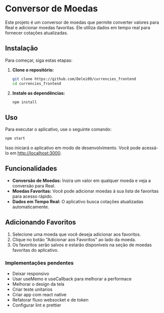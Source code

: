 # Conversor de Moedas

Este projeto é um conversor de moedas que permite converter valores para Real e adicionar moedas favoritas. Ele utiliza dados em tempo real para fornecer cotações atualizadas.

## Instalação

Para começar, siga estas etapas:

1. **Clone o repositório:**

   ```bash
   git clone https://github.com/Delei09/currencies_frontend
   cd currencies_frontend
   ```

2. **Instale as dependências:**

   ```bash
   npm install
   ```

## Uso

Para executar o aplicativo, use o seguinte comando:

```bash
npm start
```

Isso iniciará o aplicativo em modo de desenvolvimento. Você pode acessá-lo em [http://localhost:3000](http://localhost:3000).

## Funcionalidades

- **Conversão de Moedas:** Insira um valor em qualquer moeda e veja a conversão para Real.
- **Moedas Favoritas:** Você pode adicionar moedas à sua lista de favoritas para acesso rápido.
- **Dados em Tempo Real:** O aplicativo busca cotações atualizadas automaticamente.

## Adicionando Favoritos

1. Selecione uma moeda que você deseja adicionar aos favoritos.
2. Clique no botão "Adicionar aos Favoritos" ao lado da moeda.
3. Os favoritos serão salvos e estarão disponíveis na seção de moedas favoritas do aplicativo.

### Implementações pendentes

- Deixar responsivo
- Usar useMemo e useCallback para melhorar a performace
- Melhorar o design da tela
- Criar teste unitarios
- Criar app com react native
- Refatorar fluxo websocket e de token
- Configurar lint e prettier
